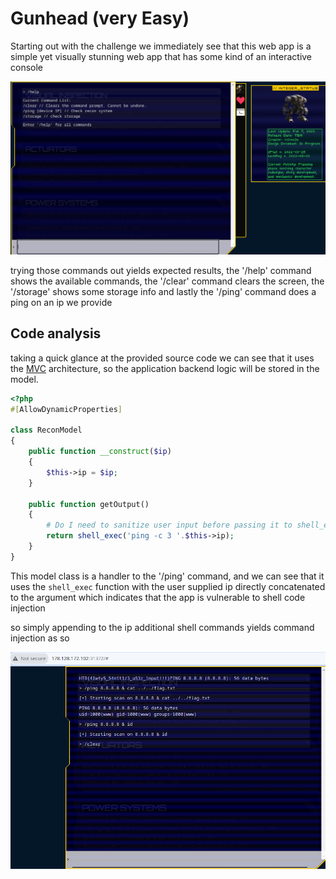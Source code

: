 # Gunhead (very Easy)

Starting out with the challenge we immediately see that this web app is a simple yet visually stunning web app that has some kind of an interactive console 

![intro](./images/gunhead_intro.png)

trying those commands out yields expected results, the '/help' command shows the available commands, the '/clear' command clears the screen, the '/storage' shows some storage info and lastly the '/ping' command does a ping on an ip we provide

## Code analysis

taking a quick glance at the provided source code we can see that it uses the [MVC](https://en.wikipedia.org/wiki/Model%E2%80%93view%E2%80%93controller) architecture, so the application backend logic will be stored in the model.

```php
<?php
#[AllowDynamicProperties]

class ReconModel
{   
    public function __construct($ip)
    {
        $this->ip = $ip;
    }

    public function getOutput()
    {
        # Do I need to sanitize user input before passing it to shell_exec?
        return shell_exec('ping -c 3 '.$this->ip);
    }
}
```
This model class is a handler to the '/ping' command, and we can see that it uses the `shell_exec` function with the user supplied ip directly concatenated to the argument which indicates that the app is vulnerable to shell code injection

so simply appending to the ip additional shell commands yields command injection as so

![solution](./images/gunhead_sol.png)